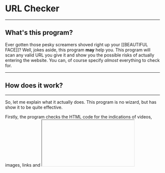 # URL Checker
<hr>
<h2> What's this program?</h2>
  Ever gotten those pesky screamers shoved right up your [[BEAUTIFUL FACE]]?
  Well, jokes aside, this program <b>may</b> help you.
  This program will scan any valid URL you give it and
  show you the possible risks of actually entering the website.
  You can, of course specify <i>almost</i> everything to check for.
<hr>
<h2> How does it work? </h2>
<hr>
  So, let me explain what it actually does.
  This program is no wizard, but has show it to be quite effective.
  
  Firstly, the program checks the HTML code for the indications of
  videos, images, links and <iframe>'s.
  (You can specify whether videos/images SHOULD NOT be present on the
  website.)
  By specifying that, you tell the program all of the possible red flags.
  By checking all of the elements, it determines whether it'd be a good
  idea to visit this website.
<hr>
<h2>Hardcoded checked elements</h2>
<hr>
  <b>The program checks the following elements:</b>
  <ul>
  <li>a-tags that contain a href (= `<a href="https://www.example.org/"`</li>
  <li>img-tags</li>
  <li>iframe-tags</li>
  <li>video-tags</li>
    <li>video-tags that have the "loop" attribute</li>
  </ul>
